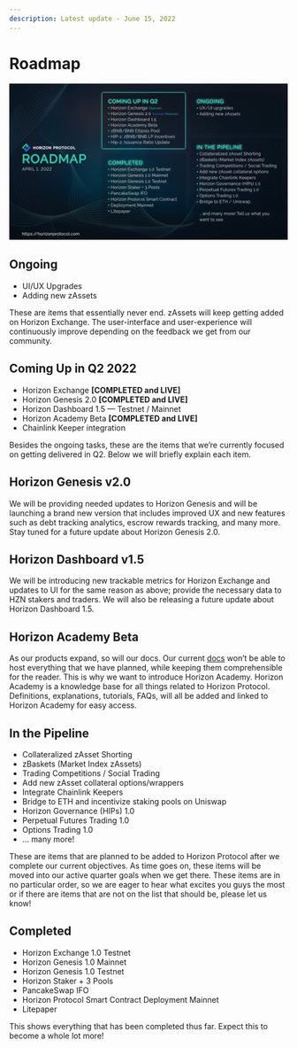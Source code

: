 ```yaml
---
description: Latest update - June 15, 2022
---
```


# Roadmap

![Horizon Protocol Roadmap Update - June 15, 2022](<../../.gitbook/assets/roadmap update 1.1.png>)

## Ongoing

* UI/UX Upgrades
* Adding new zAssets

These are items that essentially never end. zAssets will keep getting added on Horizon Exchange. The user-interface and user-experience will continuously improve depending on the feedback we get from our community.

## Coming Up in Q2 2022

* Horizon Exchange **\[COMPLETED and LIVE]**
* Horizon Genesis 2.0 **\[COMPLETED and LIVE]**
* Horizon Dashboard 1.5 — Testnet / Mainnet
* Horizon Academy Beta **\[COMPLETED and LIVE]**
* Chainlink Keeper integration

Besides the ongoing tasks, these are the items that we’re currently focused on getting delivered in Q2. Below we will briefly explain each item.

## Horizon Genesis v2.0

We will be providing needed updates to Horizon Genesis and will be launching a brand new version that includes improved UX and new features such as debt tracking analytics, escrow rewards tracking, and many more. Stay tuned for a future update about Horizon Genesis 2.0.

## Horizon Dashboard v1.5

We will be introducing new trackable metrics for Horizon Exchange and updates to UI for the same reason as above; provide the necessary data to HZN stakers and traders. We will also be releasing a future update about Horizon Dashboard 1.5.

## Horizon Academy Beta <a href="#1976" id="1976"></a>

As our products expand, so will our docs. Our current [docs](https://docs.horizonprotocol.com/) won’t be able to host everything that we have planned, while keeping them comprehensible for the reader. This is why we want to introduce Horizon Academy. Horizon Academy is a knowledge base for all things related to Horizon Protocol. Definitions, explanations, tutorials, FAQs, will all be added and linked to Horizon Academy for easy access.

## In the Pipeline

* Collateralized zAsset Shorting
* zBaskets (Market Index zAssets)
* Trading Competitions / Social Trading
* Add new zAsset collateral options/wrappers
* Integrate Chainlink Keepers
* Bridge to ETH and incentivize staking pools on Uniswap
* Horizon Governance (HIPs) 1.0
* Perpetual Futures Trading 1.0
* Options Trading 1.0
* … many more!

These are items that are planned to be added to Horizon Protocol after we complete our current objectives. As time goes on, these items will be moved into our active quarter goals when we get there. These items are in no particular order, so we are eager to hear what excites you guys the most or if there are items that are not on the list that should be, please let us know!

## Completed

* Horizon Exchange 1.0 Testnet
* Horizon Genesis 1.0 Mainnet
* Horizon Genesis 1.0 Testnet
* Horizon Staker + 3 Pools
* PancakeSwap IFO
* Horizon Protocol Smart Contract Deployment Mainnet
* Litepaper

This shows everything that has been completed thus far. Expect this to become a whole lot more!
